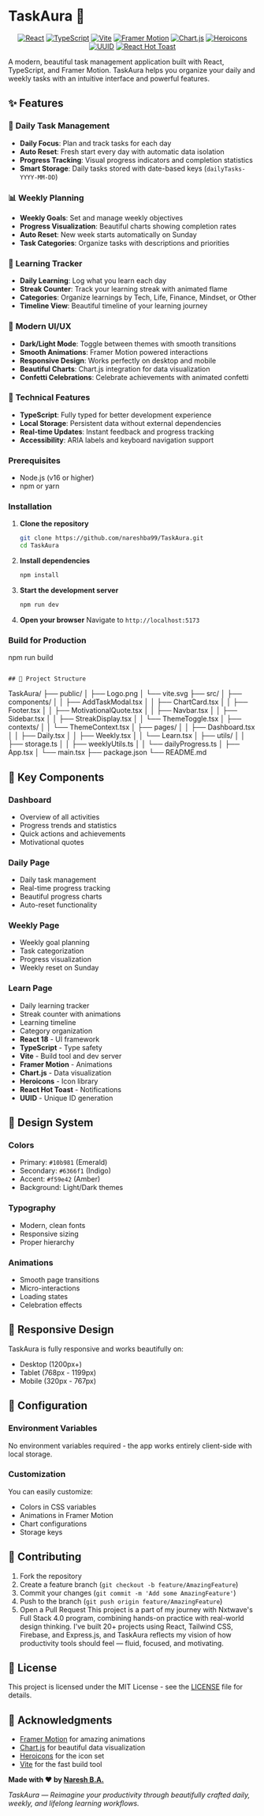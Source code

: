 # TaskAura 🌟

<p align="center">
  <a href="https://react.dev/"><img src="https://img.shields.io/badge/React-20232A?style=for-the-badge&logo=react&logoColor=61DAFB" alt="React"/></a>
  <a href="https://www.typescriptlang.org/"><img src="https://img.shields.io/badge/TypeScript-3178C6?style=for-the-badge&logo=typescript&logoColor=fff" alt="TypeScript"/></a>
  <a href="https://vitejs.dev/"><img src="https://img.shields.io/badge/Vite-646CFF?style=for-the-badge&logo=vite&logoColor=fff" alt="Vite"/></a>
  <a href="https://www.framer.com/motion/"><img src="https://img.shields.io/badge/Framer%20Motion-0055FF?style=for-the-badge&logo=framer&logoColor=fff" alt="Framer Motion"/></a>
  <a href="https://www.chartjs.org/"><img src="https://img.shields.io/badge/Chart.js-FF6384?style=for-the-badge&logo=chartdotjs&logoColor=fff" alt="Chart.js"/></a>
  <a href="https://heroicons.com/"><img src="https://img.shields.io/badge/Heroicons-0EA5E9?style=for-the-badge&logo=heroicons&logoColor=fff" alt="Heroicons"/></a>
  <a href="https://uuidjs.com/"><img src="https://img.shields.io/badge/UUID-6E4AFF?style=for-the-badge&logo=github&logoColor=fff" alt="UUID"/></a>
  <a href="https://react-hot-toast.com/"><img src="https://img.shields.io/badge/React%20Hot%20Toast-F59E42?style=for-the-badge&logo=react&logoColor=fff" alt="React Hot Toast"/></a>
</p>

A modern, beautiful task management application built with React, TypeScript, and Framer Motion. TaskAura helps you organize your daily and weekly tasks with an intuitive interface and powerful features.

## ✨ Features

### 📅 **Daily Task Management**
- **Daily Focus**: Plan and track tasks for each day
- **Auto Reset**: Fresh start every day with automatic data isolation
- **Progress Tracking**: Visual progress indicators and completion statistics
- **Smart Storage**: Daily tasks stored with date-based keys (`dailyTasks-YYYY-MM-DD`)

### 📊 **Weekly Planning**
- **Weekly Goals**: Set and manage weekly objectives
- **Progress Visualization**: Beautiful charts showing completion rates
- **Auto Reset**: New week starts automatically on Sunday
- **Task Categories**: Organize tasks with descriptions and priorities

### 🧠 **Learning Tracker**
- **Daily Learning**: Log what you learn each day
- **Streak Counter**: Track your learning streak with animated flame
- **Categories**: Organize learnings by Tech, Life, Finance, Mindset, or Other
- **Timeline View**: Beautiful timeline of your learning journey

### 🎨 **Modern UI/UX**
- **Dark/Light Mode**: Toggle between themes with smooth transitions
- **Smooth Animations**: Framer Motion powered interactions
- **Responsive Design**: Works perfectly on desktop and mobile
- **Beautiful Charts**: Chart.js integration for data visualization
- **Confetti Celebrations**: Celebrate achievements with animated confetti

### 🔧 **Technical Features**
- **TypeScript**: Fully typed for better development experience
- **Local Storage**: Persistent data without external dependencies
- **Real-time Updates**: Instant feedback and progress tracking
- **Accessibility**: ARIA labels and keyboard navigation support


### Prerequisites
- Node.js (v16 or higher)
- npm or yarn

### Installation

1. **Clone the repository**
   ```bash
   git clone https://github.com/nareshba99/TaskAura.git
   cd TaskAura
   ```
2. **Install dependencies**
   ```bash
   npm install
   ```

3. **Start the development server**
   ```bash
   npm run dev
   ```

4. **Open your browser**
   Navigate to `http://localhost:5173`

### Build for Production
npm run build
```

## 📁 Project Structure

```
TaskAura/
├── public/
│   ├── Logo.png
│   └── vite.svg
├── src/
│   ├── components/
│   │   ├── AddTaskModal.tsx
│   │   ├── ChartCard.tsx
│   │   ├── Footer.tsx
│   │   ├── MotivationalQuote.tsx
│   │   ├── Navbar.tsx
│   │   ├── Sidebar.tsx
│   │   ├── StreakDisplay.tsx
│   │   └── ThemeToggle.tsx
│   ├── contexts/
│   │   └── ThemeContext.tsx
│   ├── pages/
│   │   ├── Dashboard.tsx
│   │   ├── Daily.tsx
│   │   ├── Weekly.tsx
│   │   └── Learn.tsx
│   ├── utils/
│   │   ├── storage.ts
│   │   ├── weeklyUtils.ts
│   │   └── dailyProgress.ts
│   ├── App.tsx
│   └── main.tsx
├── package.json
└── README.md

## 🎯 Key Components

### **Dashboard**
- Overview of all activities
- Progress trends and statistics
- Quick actions and achievements
- Motivational quotes

### **Daily Page**
- Daily task management
- Real-time progress tracking
- Beautiful progress charts
- Auto-reset functionality

### **Weekly Page**
- Weekly goal planning
- Task categorization
- Progress visualization
- Weekly reset on Sunday

### **Learn Page**
- Daily learning tracker
- Streak counter with animations
- Learning timeline
- Category organization
- **React 18** - UI framework
- **TypeScript** - Type safety
- **Vite** - Build tool and dev server
- **Framer Motion** - Animations
- **Chart.js** - Data visualization
- **Heroicons** - Icon library
- **React Hot Toast** - Notifications
- **UUID** - Unique ID generation
## 🎨 Design System

### **Colors**
- Primary: `#10b981` (Emerald)
- Secondary: `#6366f1` (Indigo)
- Accent: `#f59e42` (Amber)
- Background: Light/Dark themes

### **Typography**
- Modern, clean fonts
- Responsive sizing
- Proper hierarchy

### **Animations**
- Smooth page transitions
- Micro-interactions
- Loading states
- Celebration effects

## 📱 Responsive Design

TaskAura is fully responsive and works beautifully on:
- Desktop (1200px+)
- Tablet (768px - 1199px)
- Mobile (320px - 767px)

## 🔧 Configuration

### Environment Variables
No environment variables required - the app works entirely client-side with local storage.

### Customization
You can easily customize:
- Colors in CSS variables
- Animations in Framer Motion
- Chart configurations
- Storage keys

## 🤝 Contributing

1. Fork the repository
2. Create a feature branch (`git checkout -b feature/AmazingFeature`)
3. Commit your changes (`git commit -m 'Add some AmazingFeature'`)
4. Push to the branch (`git push origin feature/AmazingFeature`)
5. Open a Pull Request
This project is a part of my journey with Nxtwave's Full Stack 4.0 program, combining hands-on practice with real-world design thinking. I've built 20+ projects using React, Tailwind CSS, Firebase, and Express.js, and TaskAura reflects my vision of how productivity tools should feel — fluid, focused, and motivating.

## 📄 License

This project is licensed under the MIT License - see the [LICENSE](LICENSE) file for details.

## 🙏 Acknowledgments

- [Framer Motion](https://www.framer.com/motion/) for amazing animations
- [Chart.js](https://www.chartjs.org/) for beautiful data visualization
- [Heroicons](https://heroicons.com/) for the icon set
- [Vite](https://vitejs.dev/) for the fast build tool

**Made with ❤️ by [Naresh B.A.](https://github.com/nareshba99)**

*TaskAura — Reimagine your productivity through beautifully crafted daily, weekly, and lifelong learning workflows.*

